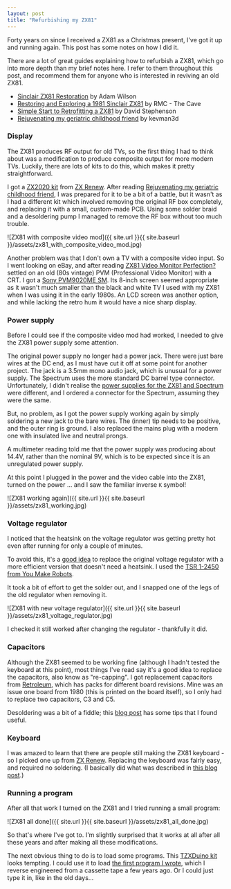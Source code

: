 ```yaml
---
layout: post
title: "Refurbishing my ZX81"
---
```


Forty years on since I received a ZX81 as a Christmas present, I've got it up and running again. This post has some notes on how I did it.

There are a lot of great guides explaining how to refurbish a ZX81, which go into more depth than my brief notes here. I refer to them throughout this post, and recommend them for anyone who is interested in reviving an old ZX81.

- [Sinclair ZX81 Restoration](https://retrorepairsandrefurbs.com/2021/07/05/sinclair-zx81-restoration/) by Adam Wilson
- [Restoring and Exploring a 1981 Sinclair ZX81](https://www.youtube.com/watch?v=xyluEM0N6TY) by RMC - The Cave
- [Simple Start to Retrofitting a ZX81](https://www.zx81keyboardadventure.com/2017/02/simple-start-to-retrofitting-zx81.html) by David Stephenson
- [Rejuvenating my geriatric childhood friend](http://kevman3d.blogspot.com/2016/02/rejuvenating-my-geriatric-childhood.html) by kevman3d

### Display

The ZX81 produces RF output for old TVs, so the first thing I had to think about was a modification to produce composite output for more modern TVs. Luckily, there are lots of kits to do this, which makes it pretty straightforward.

I got a [ZX2020 kit](https://zxrenew.co.uk/ZX81-Composite-Modulator-replacement-p364473489) from [ZX Renew](https://zxrenew.co.uk/). After reading [Rejuvenating my geriatric childhood friend](http://kevman3d.blogspot.com/2016/02/rejuvenating-my-geriatric-childhood.html), I was prepared for it to be a bit of a battle, but it wasn't as I had a different kit which involved removing the original RF box completely, and replacing it with a small, custom-made PCB. Using some solder braid and a desoldering pump I managed to remove the RF box without too much trouble.

![ZX81 with composite video mod]({{ site.url }}{{ site.baseurl }}/assets/zx81_with_composite_video_mod.jpg)

Another problem was that I don't own a TV with a composite video input. So I went looking on eBay, and after reading [ZX81 Video Monitor Perfection?](https://www.zx81keyboardadventure.com/2017/08/zx81-video-monitor-perfection.html) settled on an old (80s vintage) PVM (Professional Video Monitor) with a CRT. I got a [Sony PVM9020ME SM](https://archive.org/details/manual_PVM9020ME_SM_SONY/page/n5/mode/1up). Its 8-inch screen seemed appropriate as it wasn't much smaller than the black and white TV I used with my ZX81 when I was using it in the early 1980s. An LCD screen was another option, and while lacking the retro hum it would have a nice sharp display.

### Power supply

Before I could see if the composite video mod had worked, I needed to give the ZX81 power supply some attention.

The original power supply no longer had a power jack. There were just bare wires at the DC end, as I must have cut it off at some point for another project. The jack is a 3.5mm mono audio jack, which is unusual for a power supply. The Spectrum uses the more standard DC barrel type connector. Unfortunately, I didn't realise the [power supplies for the ZX81 and Spectrum](https://spectrumforeveryone.com/features/zx-spectrum-running-zx81-power/) were different, and I ordered a connector for the Spectrum, assuming they were the same.

But, no problem, as I got the power supply working again by simply soldering a new jack to the bare wires. The (inner) tip needs to be positive, and the outer ring is ground. I also replaced the mains plug with a modern one with insulated live and neutral prongs.

A multimeter reading told me that the power supply was producing about 14.4V, rather than the nominal 9V, which is to be expected since it is an unregulated power supply.

At this point I plugged in the power and the video cable into the ZX81, turned on the power ... and I saw the familiar inverse `K` symbol!

![ZX81 working again]({{ site.url }}{{ site.baseurl }}/assets/zx81_working.jpg)

### Voltage regulator

I noticed that the heatsink on the voltage regulator was getting pretty hot even after running for only a couple of minutes.

To avoid this, it's a [good idea](https://retrorepairsandrefurbs.com/2021/07/05/sinclair-zx81-restoration/) to replace the original voltage regulator with a more efficient version that doesn't need a heatsink. I used the [TSR 1-2450 from You Make Robots](https://www.youmakerobots.com/sinclair/68-zx-spectrum-zx81-5v-regulator-upgrade.html).

It took a bit of effort to get the solder out, and I snapped one of the legs of the old regulator when removing it.

![ZX81 with new voltage regulator]({{ site.url }}{{ site.baseurl }}/assets/zx81_voltage_regulator.jpg)

I checked it still worked after changing the regulator - thankfully it did.

### Capacitors

Although the ZX81 seemed to be working fine (although I hadn't tested the keyboard at this point), most things I've read say it's a good idea to replace the capacitors, also know as "re-capping". I got replacement capacitors from [Retroleum](https://www.retroleum.co.uk/zx81-components), which has packs for different board revisions. Mine was an issue one board from 1980 (this is printed on the board itself), so I only had to replace two capacitors, C3 and C5.

Desoldering was a bit of a fiddle; this [blog post](http://blog.retroleum.co.uk/electronics-articles/re-capping-the-spectrum/) has some tips that I found useful.

### Keyboard

I was amazed to learn that there are people still making the ZX81 keyboard - so I picked one up from [ZX Renew](https://zxrenew.co.uk/Sinclair-ZX81-Membrane-p102352920). Replacing the keyboard was fairly easy, and required no soldering. (I basically did what was described in [this blog post](http://kevman3d.blogspot.com/2016/02/rejuvenating-my-geriatric-childhood.html).)

### Running a program

After all that work I turned on the ZX81 and I tried running a small program:

![ZX81 all done]({{ site.url }}{{ site.baseurl }}/assets/zx81_all_done.jpg)

So that's where I've got to. I'm slightly surprised that it works at all after all these years and after making all these modifications.

The next obvious thing to do is to load some programs. This [TZXDuino kit](https://www.youmakerobots.com/retro-microsd-tape-device/42-tzxduinocasduinomaxduino-kit.html) looks tempting. I could use it to load [the first program I wrote](https://github.com/tomwhite/zx81-frogging), which I reverse engineered from a cassette tape a few years ago. Or I could just type it in, like in the old days...
